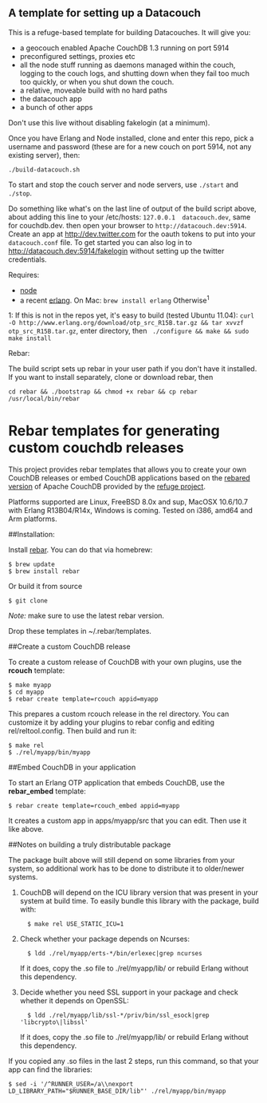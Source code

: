 ## A template for setting up a Datacouch


This is a refuge-based template for building Datacouches. 
It will give you:

 - a geocouch enabled Apache CouchDB 1.3 running on port 5914
 - preconfigured settings, proxies etc
 - all the node stuff running as daemons managed within
   the couch, logging to the couch logs, and shutting down when
   they fail too much too quickly, or when you shut down the couch.
 - a relative, moveable build with no hard paths
 - the datacouch app
 - a bunch of other apps

Don't use this live without disabling fakelogin (at a minimum).

Once you have Erlang and Node installed, clone and enter this 
repo, pick a username and password (these are for a new couch on port
5914, not any existing server), then:

`./build-datacouch.sh`

To start and stop the couch server and node servers, use `./start` and `./stop`.

Do something like what's on the last line of output of the build script above, 
about adding this line to your /etc/hosts: `127.0.0.1  datacouch.dev`, 
same for couchdb.dev. then open your browser to `http://datacouch.dev:5914`.
Create an app at http://dev.twitter.com for the oauth tokens to put into your
`datacouch.conf` file. To get started you can also log in to
http://datacouch.dev:5914/fakelogin without setting up the twitter credentials.

Requires:

 - [node](http://nodejs.org)
 - a recent [erlang](http://www.erlang.org/). 
   On Mac: `brew install erlang`
   Otherwise<sup>1</sup>


1: If this is not in the repos yet, it's easy to build 
(tested Ubuntu 11.04):
`curl -O http://www.erlang.org/download/otp_src_R15B.tar.gz
&& tar xvvzf otp_src_R15B.tar.gz`, enter directory, then `
./configure &&
make &&
sudo make install`

Rebar:

The build script sets up rebar in your user path if you don't
have it installed. If you want to install separately, clone or 
download rebar, then 

`cd rebar &&
./bootstrap &&
chmod +x rebar &&
cp rebar /usr/local/bin/rebar`

# Rebar templates for generating custom couchdb releases 

This project provides rebar templates that allows you to create your own
CouchDB releases or embed CouchDB applications based on the [rebared
version](https://github.com/refuge/rcouch) of Apache CouchDB provided by the [refuge
project](http://refuge.io). 

Platforms supported are Linux, FreeBSD 8.0x and sup, MacOSX 10.6/10.7
with Erlang R13B04/R14x, Windows is coming. Tested on i386, amd64 and
Arm platforms.

##Installation:

Install [rebar](https://github.com/basho/rebar). You can do that via
homebrew:

    $ brew update
    $ brew install rebar

Or build it from source

    $ git clone

*Note:* make sure to use the latest rebar version.

Drop these templates in ~/.rebar/templates.

    
##Create a custom CouchDB release

To create a custom release of CouchDB with your own plugins, use the
**rcouch** template:

    $ make myapp
    $ cd myapp
    $ rebar create template=rcouch appid=myapp


This prepares a custom rcouch release in the rel directory. You can
customize it by adding your plugins to rebar config and editing
rel/reltool.config. Then build and run it:

    $ make rel
    $ ./rel/myapp/bin/myapp

##Embed CouchDB in your application

To start an Erlang OTP application that embeds CouchDB, use the
**rebar_embed** template:

    $ rebar create template=rcouch_embed appid=myapp

It creates a custom app in apps/myapp/src that you can edit. Then use it
like above.

##Notes on building a truly distributable package

The package built above will still depend on some libraries from your
system, so additional work has to be done to distribute it to
older/newer systems.

1. CouchDB will depend on the ICU library version that was present in
   your system at build time. To easily bundle this library with the
   package, build with:

         $ make rel USE_STATIC_ICU=1

1. Check whether your package depends on Ncurses:

         $ ldd ./rel/myapp/erts-*/bin/erlexec|grep ncurses

    If it does, copy the .so file to ./rel/myapp/lib/ or rebuild Erlang
    without this dependency.

1. Decide whether you need SSL support in your package and check whether it
   depends on OpenSSL:

         $ ldd ./rel/myapp/lib/ssl-*/priv/bin/ssl_esock|grep 'libcrypto\|libssl'

    If it does, copy the .so file to ./rel/myapp/lib/ or rebuild Erlang
    without this dependency.

If you copied any .so files in the last 2 steps, run this command, so
that your app can find the libraries:

    $ sed -i '/^RUNNER_USER=/a\\nexport LD_LIBRARY_PATH="$RUNNER_BASE_DIR/lib"' ./rel/myapp/bin/myapp

